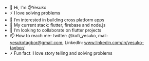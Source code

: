 - 👋 Hi, I’m @Yesuko
- ⚡ I love solving problems
- 👀 I’m interested in building cross platform apps
- 🌱 My current stack: flutter, firebase and node.js
- 💞️ I’m looking to collaborate on flutter projects
- 📫 How to reach me- twitter: @kofi_yesuko, mail: yesukotagbor@gmail.com, LinkedIn: www.linkedin.com/in/yesuko-tagbor/
- ⚡ Fun fact: I love story telling and solving problems
